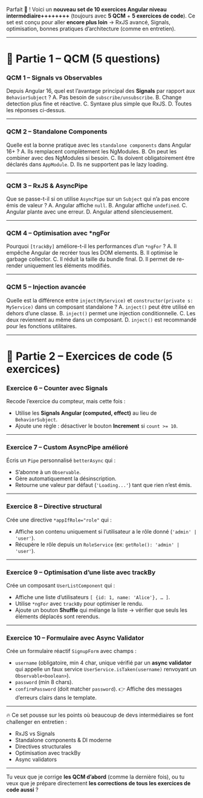 Parfait 💯 ! Voici un **nouveau set de 10 exercices Angular niveau intermédiaire++++++++** (toujours avec **5 QCM** + **5 exercices de code**).
Ce set est conçu pour aller **encore plus loin** → RxJS avancé, Signals, optimisation, bonnes pratiques d’architecture (comme en entretien).

---

# 📌 Partie 1 – QCM (5 questions)

### QCM 1 – Signals vs Observables

Depuis Angular 16, quel est l’avantage principal des **Signals** par rapport aux `BehaviorSubject` ?
A. Pas besoin de `subscribe/unsubscribe`.
B. Change detection plus fine et réactive.
C. Syntaxe plus simple que RxJS.
D. Toutes les réponses ci-dessus.

---

### QCM 2 – Standalone Components

Quelle est la bonne pratique avec les `standalone components` dans Angular 16+ ?
A. Ils remplacent complètement les NgModules.
B. On peut les combiner avec des NgModules si besoin.
C. Ils doivent obligatoirement être déclarés dans `AppModule`.
D. Ils ne supportent pas le lazy loading.

---

### QCM 3 – RxJS & AsyncPipe

Que se passe-t-il si on utilise `AsyncPipe` sur un `Subject` qui n’a pas encore émis de valeur ?
A. Angular affiche `null`.
B. Angular affiche `undefined`.
C. Angular plante avec une erreur.
D. Angular attend silencieusement.

---

### QCM 4 – Optimisation avec \*ngFor

Pourquoi `[trackBy]` améliore-t-il les performances d’un `*ngFor` ?
A. Il empêche Angular de recréer tous les DOM elements.
B. Il optimise le garbage collector.
C. Il réduit la taille du bundle final.
D. Il permet de re-render uniquement les éléments modifiés.

---

### QCM 5 – Injection avancée

Quelle est la différence entre `inject(MyService)` et `constructor(private s: MyService)` dans un composant standalone ?
A. `inject()` peut être utilisé en dehors d’une classe.
B. `inject()` permet une injection conditionnelle.
C. Les deux reviennent au même dans un composant.
D. `inject()` est recommandé pour les fonctions utilitaires.

---

# 📌 Partie 2 – Exercices de code (5 exercices)

### Exercice 6 – Counter avec Signals

Recode l’exercice du compteur, mais cette fois :

* Utilise les **Signals Angular (computed, effect)** au lieu de `BehaviorSubject`.
* Ajoute une règle : désactiver le bouton **Increment** si `count >= 10`.

---

### Exercice 7 – Custom AsyncPipe amélioré

Écris un `Pipe` personnalisé `betterAsync` qui :

* S’abonne à un `Observable`.
* Gère automatiquement la désinscription.
* Retourne une valeur par défaut (`'Loading...'`) tant que rien n’est émis.

---

### Exercice 8 – Directive structural

Crée une directive `*appIfRole="role"` qui :

* Affiche son contenu uniquement si l’utilisateur a le rôle donné (`'admin' | 'user'`).
* Récupère le rôle depuis un `RoleService` (ex: `getRole(): 'admin' | 'user'`).

---

### Exercice 9 – Optimisation d’une liste avec trackBy

Crée un composant `UserListComponent` qui :

* Affiche une liste d’utilisateurs `[ {id: 1, name: 'Alice'}, … ]`.
* Utilise `*ngFor` avec `trackBy` pour optimiser le rendu.
* Ajoute un bouton **Shuffle** qui mélange la liste → vérifier que seuls les éléments déplacés sont rerendus.

---

### Exercice 10 – Formulaire avec Async Validator

Crée un formulaire réactif `SignupForm` avec champs :

* `username` (obligatoire, min 4 char, unique vérifié par un **async validator** qui appelle un faux service `UserService.isTaken(username)` renvoyant un `Observable<boolean>`).
* `password` (min 8 chars).
* `confirmPassword` (doit matcher `password`).
  👉 Affiche des messages d’erreurs clairs dans le template.

---

🔥 Ce set pousse sur les points où beaucoup de devs intermédiaires se font challenger en entretien :

* RxJS vs Signals
* Standalone components & DI moderne
* Directives structurales
* Optimisation avec trackBy
* Async validators

---

Tu veux que je corrige **les QCM d’abord** (comme la dernière fois), ou tu veux que je prépare directement **les corrections de tous les exercices de code aussi** ?


